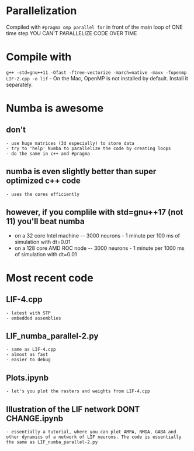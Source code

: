 # Parallelization

Compiled with `#pragma omp parallel for` in front of the main loop of ONE time step
YOU CAN'T PARALLELIZE CODE OVER TIME

# Compile with 
`g++ -std=gnu++11 -Ofast -ftree-vectorize -march=native -mavx -fopenmp LIF-2.cpp -o lif`
	- On the Mac, OpenMP is not installed by default. Install it separately.

# Numba is awesome

## don't 
	- use huge matrices (3d especially) to store data
	- try to 'help' Numba to parallelize the code by creating loops
	- do the same in c++ and #pragma

## numba is even slightly better than super optimized c++ code
	- uses the cores efficiently

## however, if you complile with std=gnu++17 (not 11) you'll beat numba

- on a 32 core Intel machine
	-- 3000 neurons - 1 minute per 100 ms of simulation with dt=0.01
- on a 128 core AMD ROC node
	-- 3000 neurons - 1 minute per 1000 ms of simulation with dt=0.01


# Most recent code

## LIF-4.cpp
	- latest with STP
	- embedded assemblies

## LIF_numba_parallel-2.py
	- same as LIF-4.cpp
	- almost as fast
	- easier to debug

## Plots.ipynb
	- let's you plot the rasters and weights from LIF-4.cpp

## Illustration of the LIF network DONT CHANGE.ipynb
	- essentially a tutorial, where you can plot AMPA, NMDA, GABA and other dynamics of a network of LIF neurons. The code is essentially the same as LIF_numba_parallel-2.py



